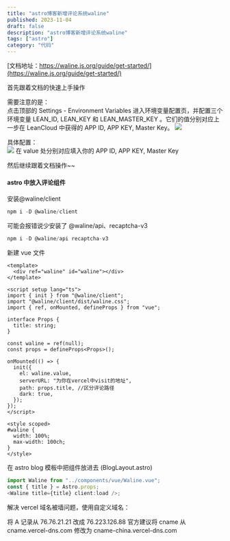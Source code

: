 ```yaml
---
title: "astro博客新增评论系统waline"
published: 2023-11-04
draft: false
description: "astro博客新增评论系统waline"
tags: ["astro"]
category: "代码"
---
```


[文档地址：https://waline.js.org/guide/get-started/](https://waline.js.org/guide/get-started/)

首先跟着文档的快速上手操作

需要注意的是：  
点击顶部的 Settings - Environment Variables 进入环境变量配置页，并配置三个环境变量 LEAN_ID, LEAN_KEY 和 LEAN_MASTER_KEY 。它们的值分别对应上一步在 LeanCloud 中获得的 APP ID, APP KEY, Master Key。
![](https://cdn.jiangwei.zone/blog/202311041612746.png)

具体配置：  
![](https://cdn.jiangwei.zone/blog/202311041614031.png)
在 value 处分别对应填入你的 APP ID, APP KEY, Master Key

然后继续跟着文档操作~~

#### astro 中放入评论组件

安装@waline/client

```js
npm i -D @waline/client
```

可能会报错说少安装了 @waline/api、recaptcha-v3

```js
npm i -D @waline/api recaptcha-v3
```

新建 vue 文件

```vue
<template>
  <div ref="waline" id="waline"></div>
</template>

<script setup lang="ts">
import { init } from "@waline/client";
import "@waline/client/dist/waline.css";
import { ref, onMounted, defineProps } from "vue";

interface Props {
  title: string;
}

const waline = ref(null);
const props = defineProps<Props>();

onMounted(() => {
  init({
    el: waline.value,
    serverURL: "为你在vercel中visit的地址",
    path: props.title, //区分评论路径
    dark: true,
  });
});
</script>

<style scoped>
#waline {
  width: 100%;
  max-width: 100ch;
}
</style>
```

在 astro blog 模板中把组件放进去 (BlogLayout.astro)

```js
import Waline from "../components/vue/Waline.vue";
const { title } = Astro.props;
<Waline title={title} client:load />;
```

解决 vercel 域名被墙问题，使用自定义域名：

将 A 记录从 76.76.21.21 改成 76.223.126.88 官方建议将 cname 从 cname.vercel-dns.com 修改为 cname-china.vercel-dns.com
